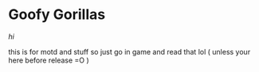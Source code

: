 # Goofy Gorillas

*hi*

this is for motd and stuff so just go in game and read that lol
( unless your here before release =O )
